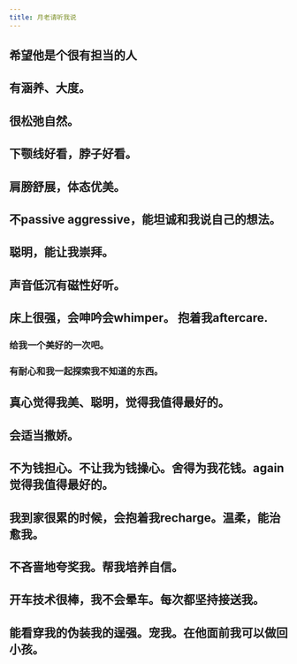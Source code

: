 ```yaml
---
title: 月老请听我说
---
```


## 希望他是个很有担当的人
## 有涵养、大度。
## 很松弛自然。
## 下颚线好看，脖子好看。
## 肩膀舒展，体态优美。
## 不passive aggressive，能坦诚和我说自己的想法。
## 聪明，能让我崇拜。
## 声音低沉有磁性好听。
## 床上很强，会呻吟会whimper。 抱着我aftercare.
### 给我一个美好的一次吧。
### 有耐心和我一起探索我不知道的东西。
## 真心觉得我美、聪明，觉得我值得最好的。
## 会适当撒娇。
## 不为钱担心。不让我为钱操心。舍得为我花钱。again觉得我值得最好的。
## 我到家很累的时候，会抱着我recharge。温柔，能治愈我。
## 不吝啬地夸奖我。帮我培养自信。
## 开车技术很棒，我不会晕车。每次都坚持接送我。
## 能看穿我的伪装我的逞强。宠我。在他面前我可以做回小孩。